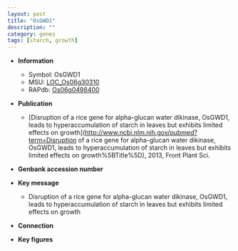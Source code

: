 ```yaml
---
layout: post
title: "OsGWD1"
description: ""
category: genes
tags: [starch, growth]
---
```


* **Information**  
    + Symbol: OsGWD1  
    + MSU: [LOC_Os06g30310](http://rice.plantbiology.msu.edu/cgi-bin/ORF_infopage.cgi?orf=LOC_Os06g30310)  
    + RAPdb: [Os06g0498400](http://rapdb.dna.affrc.go.jp/viewer/gbrowse_details/irgsp1?name=Os06g0498400)  

* **Publication**  
    + [Disruption of a rice gene for alpha-glucan water dikinase, OsGWD1, leads to hyperaccumulation of starch in leaves but exhibits limited effects on growth](http://www.ncbi.nlm.nih.gov/pubmed?term=Disruption of a rice gene for alpha-glucan water dikinase, OsGWD1, leads to hyperaccumulation of starch in leaves but exhibits limited effects on growth%5BTitle%5D), 2013, Front Plant Sci.

* **Genbank accession number**  

* **Key message**  
    + Disruption of a rice gene for alpha-glucan water dikinase, OsGWD1, leads to hyperaccumulation of starch in leaves but exhibits limited effects on growth

* **Connection**  

* **Key figures**  


